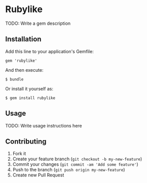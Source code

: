 # Rubylike

TODO: Write a gem description

## Installation

Add this line to your application's Gemfile:

    gem 'rubylike'

And then execute:

    $ bundle

Or install it yourself as:

    $ gem install rubylike

## Usage

TODO: Write usage instructions here

## Contributing

1. Fork it
2. Create your feature branch (`git checkout -b my-new-feature`)
3. Commit your changes (`git commit -am 'Add some feature'`)
4. Push to the branch (`git push origin my-new-feature`)
5. Create new Pull Request
